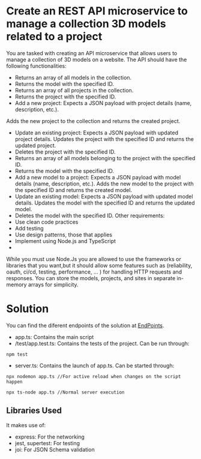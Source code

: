 # Create an REST API microservice to manage a collection 3D models related to a project
You are tasked with creating an API microservice that allows users to manage a collection of 3D models on a website.
The API should have the following functionalities:

- Returns an array of all models in the collection.
- Returns the model with the specified ID.
- Returns an array of all projects in the collection.
- Returns the project with the specified ID.
- Add a new project: Expects a JSON payload with project details (name, description, etc.).

Adds the new project to the collection and returns the created project.
- Update an existing project: Expects a JSON payload with updated project details. Updates the project with the specified ID and returns the updated project.
- Deletes the project with the specified ID.
- Returns an array of all models belonging to the project with the specified ID.
- Returns the model with the specified ID.
- Add a new model to a project: Expects a JSON payload with model details (name, description, etc.). Adds the new model to the project with the specified ID and returns the created model.
- Update an existing model: Expects a JSON payload with updated model details. Updates the model with the specified ID and returns the updated model.
- Deletes the model with the specified ID.
Other requirements:
- Use clean code practices
- Add testing
- Use design patterns, those that applies
- Implement using Node.js and TypeScript
- 
While you must use Node.Js you are allowed to use the frameworks or libraries that you want,but it should allow some features such as (reliability, oauth, ci/cd, testing, performance, ... ) for handling HTTP requests and responses. You can store the models, projects, and sites in separate in-memory arrays for simplicity.

# Solution
You can find the diferent endpoints of the solution at [EndPoints](<Exercise 2.postman_collection.json>).

- app.ts: Contains the main script
- /test/app.test.ts: Contains the tests of the project. Can be run through:
```
npm test
```

- server.ts: Contains the launch of app.ts. Can be started through:
```
npx nodemon app.ts //For active reload when changes on the script happen

npx ts-node app.ts //Normal server execution
```

## Libraries Used
It makes use of:
- express: For the networking
- jest, supertest: For testing
- joi: For JSON Schema validation